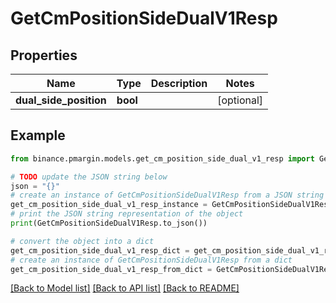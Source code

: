 # GetCmPositionSideDualV1Resp


## Properties

Name | Type | Description | Notes
------------ | ------------- | ------------- | -------------
**dual_side_position** | **bool** |  | [optional] 

## Example

```python
from binance.pmargin.models.get_cm_position_side_dual_v1_resp import GetCmPositionSideDualV1Resp

# TODO update the JSON string below
json = "{}"
# create an instance of GetCmPositionSideDualV1Resp from a JSON string
get_cm_position_side_dual_v1_resp_instance = GetCmPositionSideDualV1Resp.from_json(json)
# print the JSON string representation of the object
print(GetCmPositionSideDualV1Resp.to_json())

# convert the object into a dict
get_cm_position_side_dual_v1_resp_dict = get_cm_position_side_dual_v1_resp_instance.to_dict()
# create an instance of GetCmPositionSideDualV1Resp from a dict
get_cm_position_side_dual_v1_resp_from_dict = GetCmPositionSideDualV1Resp.from_dict(get_cm_position_side_dual_v1_resp_dict)
```
[[Back to Model list]](../README.md#documentation-for-models) [[Back to API list]](../README.md#documentation-for-api-endpoints) [[Back to README]](../README.md)


